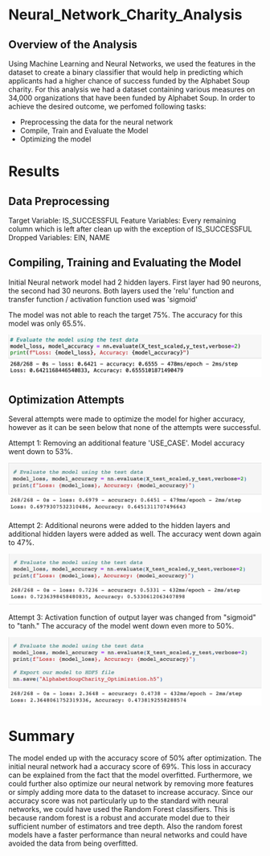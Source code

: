 # Neural_Network_Charity_Analysis
## Overview of the Analysis

Using Machine Learning and Neural Networks, we used the features in the dataset to create a binary classifier that would help in predicting which applicants had a higher chance of success funded by the Alphabet Soup charity. For this analysis we had a dataset containing various measures on 34,000 organizations that have been funded by Alphabet Soup. In order to achieve the desired outcome, we perfomed following tasks:

- Preprocessing the data for the neural network
- Compile, Train and Evaluate the Model
- Optimizing the model

# Results
## Data Preprocessing
Target Variable:   IS_SUCCESSFUL 
Feature Variables: Every remaining column which is left after clean up with the exception of IS_SUCCESSFUL 
Dropped Variables: EIN, NAME 

## Compiling, Training and Evaluating the Model

Initial Neural network model had 2 hidden layers. First layer had 90 neurons, the second had 30 neurons. Both layers used the 'relu' function and transfer function / activation function used was 'sigmoid'

The model was not able to reach the target 75%. The accuracy for this model was only 65.5%.

![Pic1](https://github.com/fouadZiaa/Neural_Network_Charity_Analysis/blob/c1cc2f9200a593ab8386519a3cfd103e003670cc/Resources/Accuracy%20Initial%20Model%2065.png)

## Optimization Attempts

Several attempts were made to optimize the model for higher accuracy, however as it can be seen below that none of the attempts were successful. 

Attempt 1: Removing an additional feature 'USE_CASE'. Model accuracy went down to 53%.

![Pic2](https://github.com/fouadZiaa/Neural_Network_Charity_Analysis/blob/c1cc2f9200a593ab8386519a3cfd103e003670cc/Resources/Accuracy%20Optimization%20Attempt%201.png)


Attempt 2: Additional neurons were added to the hidden layers and additional hidden layers were added as well. The accuracy went down again to 47%.

![Pic 3](https://github.com/fouadZiaa/Neural_Network_Charity_Analysis/blob/c1cc2f9200a593ab8386519a3cfd103e003670cc/Resources/Accuracy%20Optimization%20Attempt%202.png)


Attempt 3: Activation function of output layer was changed from "sigmoid" to "tanh." The accuracy of the model went down even more to 50%.

![Pic 4](https://github.com/fouadZiaa/Neural_Network_Charity_Analysis/blob/c1cc2f9200a593ab8386519a3cfd103e003670cc/Resources/Accuracy%20Optimization%20Attempt%203.png)


# Summary
The model ended up with the accuracy score of 50% after optimization. The initial neural network had a accuracy score of 69%. This loss in accuracy can be explained from the fact that the model overfitted. Furthermore, we could further also optimize our neural network by removing more features or simply adding more data to the dataset to increase accuracy. Since our accuracy score was not particularly up to the standard with neural networks, we could have used the Random Forest classifiers. This is because random forest is a robust and accurate model due to their sufficient number of estimators and tree depth. Also the random forest models have a faster performance than neural networks and could have avoided the data from being overfitted.
